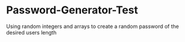 # Password-Generator-Test
Using random integers and arrays to create a random password of the desired users length
